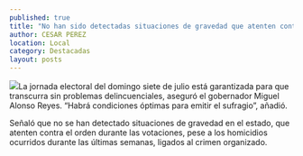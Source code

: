 ```yaml
---
published: true
title: "No han sido detectadas situaciones de gravedad que atenten contra el orden durante los comicios: MAR"
author: CESAR PEREZ
location: Local
category: Destacadas
layout: posts
---
```


![](http://i.imgur.com/5J9htjwm.jpg)La jornada electoral del domingo siete de julio está garantizada para que transcurra sin problemas delincuenciales, aseguró el gobernador Miguel Alonso Reyes. “Habrá condiciones óptimas para emitir el sufragio”, añadió.

Señaló que no se han detectado situaciones de gravedad en el estado, que atenten contra el orden durante las votaciones, pese a los homicidios ocurridos durante las últimas semanas, ligados al crimen organizado.

